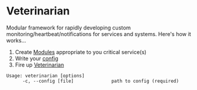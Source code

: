 # Veterinarian

Modular framework for rapidly developing custom monitoring/heartbeat/notifications for services and systems.  Here's how it works...

1. Create [Modules](modules/) appropriate to you critical service(s)
2. Write your [config](/config.yaml)
3. Fire up [Veterinarian](/bin/veterinarian)

```
Usage: veterinarian [options]
      -c, --config [file]              path to config (required)
```

